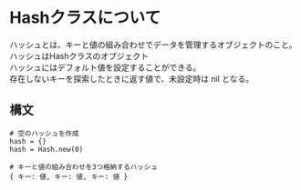 # Hashクラスについて
ハッシュとは、キーと値の組み合わせでデータを管理するオブジェクトのこと。<br>
ハッシュはHashクラスのオブジェクト<br>
ハッシュにはデフォルト値を設定することができる。<br>
存在しないキーを探索したときに返す値で、未設定時は nil となる。

## 構文
```
# 空のハッシュを作成
hash = {}
hash = Hash.new(0)

# キーと値の組み合わせを3つ格納するハッシュ
{ キー: 値, キー: 値, キー: 値 }
```
